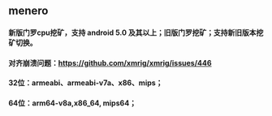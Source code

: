 ## menero

#### 新版门罗cpu挖矿，支持 android 5.0 及其以上；旧版门罗挖矿；支持新旧版本挖矿切换。

#### 对齐崩溃问题：https://github.com/xmrig/xmrig/issues/446

#### 32位：armeabi、armeabi-v7a、x86、mips；
#### 64位：arm64-v8a,x86_64, mips64；